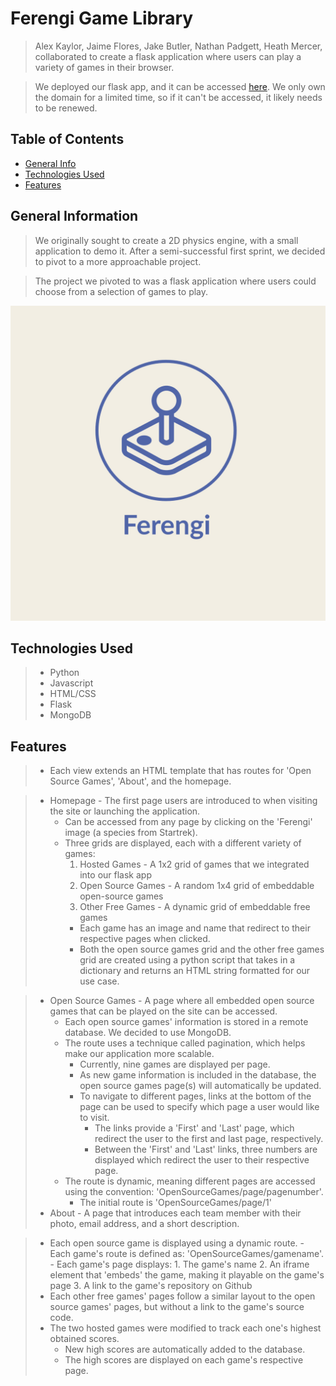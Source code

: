 # Ferengi Game Library
> Alex Kaylor, Jaime Flores, Jake Butler, Nathan Padgett, Heath Mercer, collaborated
> to create a flask application where users can play a variety of games in their browser.

> We deployed our flask app, and it can be accessed [here](www.ferengigamelibrary.com).
> We only own the domain for a limited time, so if it can't be accessed, it likely needs to be renewed.

## Table of Contents
* [General Info](#general-information)
* [Technologies Used](#technologies-used)
* [Features](#features)
<!-- * [License](#license) -->

## General Information
> We originally sought to create a 2D physics engine, with a small application to demo it.
> After a semi-successful first sprint, we decided to pivot to a more approachable project.

> The project we pivoted to was a flask application where users could choose from a selection of games to play.

![Template Logo](./img/Ferengi-logos.jpeg)



## Technologies Used
> - Python
> - Javascript
> - HTML/CSS
> - Flask
> - MongoDB


## Features

> - Each view extends an HTML template that has routes for 'Open Source Games', 'About', and the homepage.

> - Homepage - The first page users are introduced to when visiting the site or launching the application.
>    - Can be accessed from any page by clicking on the 'Ferengi' image (a species from Startrek).
>    - Three grids are displayed, each with a different variety of games:
>        1. Hosted Games - A 1x2 grid of games that we integrated into our flask app
>        2. Open Source Games - A random 1x4 grid of embeddable open-source games
>        3. Other Free Games - A dynamic grid of embeddable free games
>        - Each game has an image and name that redirect to their respective pages when clicked.
>        - Both the open source games grid and the other free games grid are created using a python script that takes in a dictionary and returns an HTML string formatted for our use case.
>  

> - Open Source Games - A page where all embedded open source games that can be played on the site can be accessed.
>     - Each open source games' information is stored in a remote database. We decided to use MongoDB.
>     - The route uses a technique called pagination, which helps make our application more scalable.
>         - Currently, nine games are displayed per page.
>         - As new game information is included in the database, the open source games page(s) will automatically be updated.
>         - To navigate to different pages, links at the bottom of the page can be used to specify which page a user would like to visit.
>             - The links provide a 'First' and 'Last' page, which redirect the user to the first and last page, respectively.
>             - Between the 'First' and 'Last' links, three numbers are displayed which redirect the user to their respective page.
>     - The route is dynamic, meaning different pages are accessed using the convention: 'OpenSourceGames/page/pagenumber'.
>         - The initial route is 'OpenSourceGames/page/1'
> - About - A page that introduces each team member with their photo, email address, and a short description.

> - Each open source game is displayed using a dynamic route.
>       - Each game's route is defined as: 'OpenSourceGames/gamename'.
>       - Each game's page displays:
>           1. The game's name
>           2. An iframe element that 'embeds' the game, making it playable on the game's page
>           3. A link to the game's repository on Github
> - Each other free games' pages follow a similar layout to the open source games' pages, but without a link to the game's source code.
> - The two hosted games were modified to track each one's highest obtained scores.
>     - New high scores are automatically added to the database.
>     - The high scores are displayed on each game's respective page.



